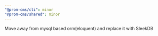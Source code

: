 ```yaml
---
"@prom-cms/cli": minor
"@prom-cms/shared": minor
---
```


Move away from mysql based orm(eloquent) and replace it with SleekDB
